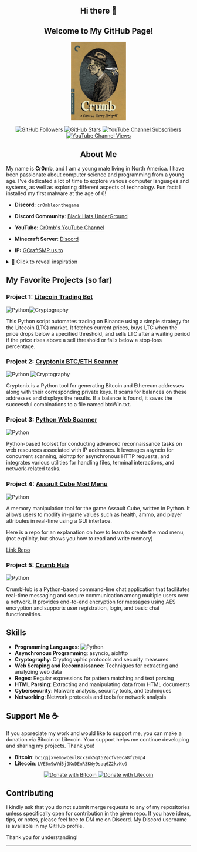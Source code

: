 <h2 align="center">Hi there 👋</h2>

<h2 align="center">Welcome to My GitHub Page!</h2>

<p align="center">
  <img src="crumb.jpg" alt="Image Description" width="150">
</p>


<p align="center">
  <a href="https://github.com/Cr0mb">
    <img src="https://img.shields.io/github/followers/Cr0mb?label=Follow&style=social" alt="GitHub Followers">
  </a>
  <a href="https://github.com/Cr0mb">
    <img src="https://img.shields.io/github/stars/Cr0mb?label=Stars&style=social" alt="GitHub Stars">
  </a>
  <a href="https://www.youtube.com/@cr0mble">
    <img src="https://img.shields.io/youtube/channel/subscribers/UCQ-4CeZQg1Fb4HtcFJfYBfg?label=Subscribe&style=social" alt="YouTube Channel Subscribers">
  </a>
  <a href="https://www.youtube.com/@cr0mble">
    <img src="https://img.shields.io/youtube/channel/views/UCQ-4CeZQg1Fb4HtcFJfYBfg?label=Views&style=social" alt="YouTube Channel Views">
  </a>
</p>

<h2 align="center">About Me</h2>

My name is **Cr0mb**, and I am a young male living in North America. I have been passionate about computer science and programming from a young age. I've dedicated a lot of time to explore various computer languages and systems, as well as exploring different aspects of technology. Fun fact: I installed my first malware at the age of 6!

- **Discord**: `cr0mbleonthegame`
- **Discord Community**: [Black Hats UnderGround](https://discord.gg/CGDnDy5eEs)
- **YouTube**: [Cr0mb's YouTube Channel](https://www.youtube.com/@cr0mble)

- **Minecraft Server**: [Discord](https://discord.gg/6CKXR3vHeX)
- **IP:** [GCraftSMP.us.to](https://mcsrvstat.us/server/gcraftsmp.us.to)


<details>
<summary>🎨 Click to reveal inspiration</summary>

Watching Robert Crumb's documentary inspired me to publish my coding works and continue developing independently. His dedication to authenticity and craftsmanship motivated me to learn and create rather than taking shortcuts with others' work. To this day, I honor his work and use this image he created to symbolize my commitment to authenticity and independent creation in coding and development.

Robert Crumb's countercultural persona and provocative art often challenge norms and authority. For example, his comic; "Keep on Truckin'", has a psychedelic style; portraying characters defying societal conventions and rebellious attitude towards mainstream culture at the time.

[Watch Documentary on Robert Crumb (1994)](https://tubitv.com/movies/100007594/crumb)
</details>


## My Favorite Projects (so far)

### Project 1: [Litecoin Trading Bot](https://github.com/Cr0mb/Litecoin-Trading-Bot)
![Python](https://img.shields.io/badge/Python-3670A0?style=for-the-badge&logo=python&logoColor=ffdd54)![Cryptography](https://img.shields.io/badge/Cryptography-000000?style=for-the-badge&logo=bitcoin&logoColor=white)

This Python script automates trading on Binance using a simple strategy for the Litecoin (LTC) market.
It fetches current prices, buys LTC when the price drops below a specified threshold, and sells LTC after a waiting period if the price rises above a sell threshold or falls below a stop-loss percentage.

### Project 2: [Cryptonix BTC/ETH Scanner](https://github.com/Cr0mb/Cryptonix-BTC-ETH-Scanner)
![Python](https://img.shields.io/badge/Python-3670A0?style=for-the-badge&logo=python&logoColor=ffdd54) ![Cryptography](https://img.shields.io/badge/Cryptography-000000?style=for-the-badge&logo=bitcoin&logoColor=white)

Cryptonix is a Python tool for generating Bitcoin and Ethereum addresses along with their corresponding private keys.
It scans for balances on these addresses and displays the results. If a balance is found, it saves the successful combinations to a file named btcWin.txt.

### Project 3: [Python Web Scanner](https://github.com/Cr0mb/Python-Web-Scanner)
![Python](https://img.shields.io/badge/Python-3670A0?style=for-the-badge&logo=python&logoColor=ffdd54)

Python-based toolset for conducting advanced reconnaissance tasks on web resources associated with IP addresses.
It leverages asyncio for concurrent scanning, aiohttp for asynchronous HTTP requests, and integrates various utilities for handling files, terminal interactions, and network-related tasks.

### Project 4: [Assault Cube Mod Menu](https://github.com/Cr0mb/Assault-Cube-Mod-Menu)
![Python](https://img.shields.io/badge/Python-3670A0?style=for-the-badge&logo=python&logoColor=ffdd54)

A memory manipulation tool for the game Assault Cube, written in Python. It allows users to modify in-game values such as health, ammo, and player attributes in real-time using a GUI interface.

Here is a repo for an explanation on how to learn to create the mod menu, (not explicity, but shows you how to read and write memory) 

[Link Repo](https://github.com/Cr0mb/Assault-Cube-Client-Memory-Manipulation)

### Project 5: [Crumb Hub](https://github.com/Cr0mb/Assault-Cube-Client-Memory-Manipulation)
![Python](https://img.shields.io/badge/Python-3670A0?style=for-the-badge&logo=python&logoColor=ffdd54)

CrumbHub is a Python-based command-line chat application that facilitates real-time messaging and secure communication among multiple users over a network. It provides end-to-end encryption for messages using AES encryption and supports user registration, login, and basic chat functionalities.

## Skills
- **Programming Languages**: ![Python](https://img.shields.io/badge/Python-3670A0?style=for-the-badge&logo=python&logoColor=ffdd54)
- **Asynchronous Programming**: asyncio, aiohttp
- **Cryptography**: Cryptographic protocols and security measures
- **Web Scraping and Reconnaissance**: Techniques for extracting and analyzing web data
- **Regex**: Regular expressions for pattern matching and text parsing
- **HTML Parsing**: Extracting and manipulating data from HTML documents
- **Cybersecurity**: Malware analysis, security tools, and techniques
- **Networking**: Network protocols and tools for network analysis

## Support Me ☕️

If you appreciate my work and would like to support me, you can make a donation via Bitcoin or Litecoin. Your support helps me continue developing and sharing my projects. Thank you!

- **Bitcoin**: `bc1qgjxvem5wceul8cxznk5gt52qcfve0ca8f20mp4`
- **Litecoin**: `LVE6m9wVd5j9KuDEnR3KWy9saq6Z2kvKcG`

<p align="center">
  <a href="bitcoin:bc1qgjxvem5wceul8cxznk5gt52qcfve0ca8f20mp4">
    <img src="https://img.shields.io/badge/Donate-Bitcoin-green?style=flat-square&logo=bitcoin" alt="Donate with Bitcoin">
  </a>
  <a href="litecoin:LVE6m9wVd5j9KuDEnR3KWy9saq6Z2kvKcG">
    <img src="https://img.shields.io/badge/Donate-Litecoin-green?style=flat-square&logo=litecoin" alt="Donate with Litecoin">
  </a>
</p>



## Contributing

I kindly ask that you do not submit merge requests to any of my repositories unless specifically open for contribution in the given repo. 
If you have ideas, tips, or notes, please feel free to DM me on Discord. My Discord username is available in my GitHub profile.

Thank you for understanding!

---



